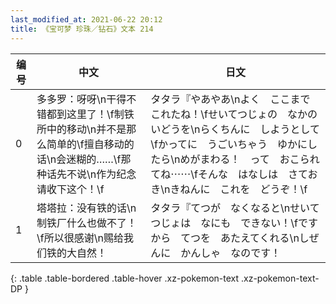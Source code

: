 ```yaml
---
last_modified_at: 2021-06-22 20:12
title: 《宝可梦 珍珠／钻石》文本 214
---
```

| 编号 | 中文 | 日文 |
| ---- | ---- | ---- |
| 0 | 多多罗：呀呀\n干得不错都到这里了！\f制铁所中的移动\n并不是那么简单的\f擅自移动的话\n会迷糊的……\f那种话先不说\n作为纪念请收下这个！\f | タタラ『やあやあ\nよく　ここまで　これたね！\fせいてつじょの　なかの　いどうを\nらくちんに　しようとして\fかってに　うごいちゃう　ゆかにしたら\nめがまわる！　って　おこられてね⋯⋯\fそんな　はなしは　さておき\nきねんに　これを　どうぞ！\f |
| 1 | 塔塔拉：没有铁的话\n制铁厂什么也做不了！\f所以很感谢\n赐给我们铁的大自然！ | タタラ『てつが　なくなると\nせいてつじょは　なにも　できない！\fですから　てつを　あたえてくれる\nしぜんに　かんしゃ　なのです！ |
{: .table .table-bordered .table-hover .xz-pokemon-text .xz-pokemon-text-DP }